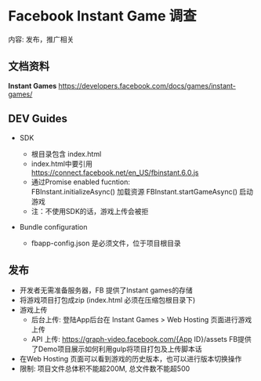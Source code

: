 # Facebook Instant Game 调查

内容: 发布，推广相关

## 文档资料

**Instant Games**  <https://developers.facebook.com/docs/games/instant-games/>


## DEV Guides

* SDK
  * 根目录包含 index.html
  * index.html中要引用 https://connect.facebook.net/en_US/fbinstant.6.0.js
  * 通过Promise enabled fucntion:  
    FBInstant.initializeAsync() 加载资源
    FBInstant.startGameAsync() 启动游戏
  * 注：不使用SDK的话，游戏上传会被拒
  

* Bundle configuration
  * fbapp-config.json 是必须文件，位于项目根目录 

## 发布

* 开发者无需准备服务器，FB 提供了Instant games的存储
* 将游戏项目打包成zip (index.html 必须在压缩包根目录下)
* 游戏上传
  * 后台上传: 登陆App后台在 Instant Games > Web Hosting 页面进行游戏上传
  * API 上传: https://graph-video.facebook.com/{App ID}/assets
    FB提供了Demo项目展示如何利用gulp将项目打包及上传脚本话
* 在Web Hosting 页面可以看到游戏的历史版本，也可以进行版本切换操作
* 限制: 项目文件总体积不能超200M, 总文件数不能超500
  